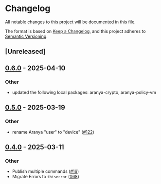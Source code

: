 # Changelog

All notable changes to this project will be documented in this file.

The format is based on [Keep a Changelog](https://keepachangelog.com/en/1.0.0/),
and this project adheres to [Semantic Versioning](https://semver.org/spec/v2.0.0.html).

## [Unreleased]

## [0.6.0](https://github.com/aranya-project/aranya-core/compare/aranya-afc-util-v0.5.0...aranya-afc-util-v0.6.0) - 2025-04-10

### Other

- updated the following local packages: aranya-crypto, aranya-policy-vm

## [0.5.0](https://github.com/aranya-project/aranya-core/compare/aranya-afc-util-v0.4.0...aranya-afc-util-v0.5.0) - 2025-03-19

### Other

- rename Aranya "user" to "device" ([#122](https://github.com/aranya-project/aranya-core/pull/122))

## [0.4.0](https://github.com/aranya-project/aranya-core/compare/aranya-afc-util-v0.3.0...aranya-afc-util-v0.4.0) - 2025-03-11

### Other

- Publish multiple commands ([#16](https://github.com/aranya-project/aranya-core/pull/16))
- Migrate Errors to `thiserror` ([#68](https://github.com/aranya-project/aranya-core/pull/68))
